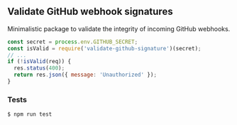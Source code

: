 ## Validate GitHub webhook signatures

Minimalistic package to validate the integrity of incoming GitHub webhooks.

```js
const secret = process.env.GITHUB_SECRET;
const isValid = require('validate-github-signature')(secret);
// ...
if (!isValid(req)) {
  res.status(400);
  return res.json({ message: 'Unauthorized' });
}
```

### Tests

```sh
$ npm run test
```
